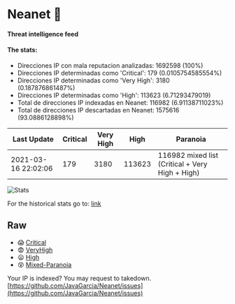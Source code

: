 # Neanet :hocho:
#### Threat intelligence feed
#### The stats:

- Direcciones IP con mala reputacion analizadas: 1692598 (100%)
- Direcciones IP determinadas como 'Critical':  179 (0.0105754585554%)
- Direcciones IP determinadas como 'Very High':  3180 (0.187876861487%)
- Direcciones IP determinadas como 'High':  113623 (6.71293479019)
- Total de direcciones IP indexadas en Neanet:  116982 (6.91138711023%)
- Total de direcciones IP descartadas en Neanet:  1575616 (93.0886128898%)

| Last Update | Critical | Very High | High | Paranoia |
| --- | --- | --- | --- | --- |
| 2021-03-16 22:02:06 | 179 | 3180 | 113623 | 116982 mixed list (Critical + Very High + High)|

![Stats](https://docs.google.com/spreadsheets/d/e/2PACX-1vSnaNMIXVabIpDJjufMlzH7poXnshF3mgd8Is1g9ytUEzVsP5my4Trn8f-xkoLLQ38xpL3HtmUexLo6/pubchart?oid=501124687&format=image)

For the historical stats go to: [link](/stats.csv)
## Raw
- :scream: [Critical](https://raw.githubusercontent.com/JavaGarcia/Neanet/master/blacklists/neanet_critical.txt)
- :fearful: [VeryHigh](https://raw.githubusercontent.com/JavaGarcia/Neanet/master/blacklists/neanet_veryHigh.txtt)
- :frowning: [High](https://raw.githubusercontent.com/JavaGarcia/Neanet/master/blacklists/neanet_high.txt)
- :dizzy_face: [Mixed-Paranoia](https://raw.githubusercontent.com/JavaGarcia/Neanet/master/blacklists/neanet_all.txt)


Your IP is indexed? You may request to takedown. [https://github.com/JavaGarcia/Neanet/issues](https://github.com/JavaGarcia/Neanet/issues)



















































































































































































































































































































































































































































































































































































































































































































































































































































































































































































































































































































































































































































































































































































































































































































































































































































































































































































































































































































































































































































































































































































































































































































































































































































































































































































































































































































































































































































































































































































































































































































































































































































































































































































































































































































































































































































































































































































































































































































































































































































































































































































































































































































































































































































































































































































































































































































































































































































































































































































































































































































